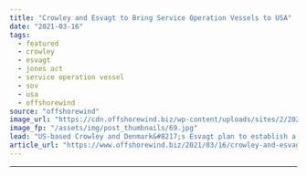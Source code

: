 ```yaml
---
title: "Crowley and Esvagt to Bring Service Operation Vessels to USA"
date: "2021-03-16"
tags: 
  - featured
  - crowley
  - esvagt
  - jones act
  - service operation vessel
  - sov
  - usa
  - offshorewind
source: "offshorewind"
image_url: "https://cdn.offshorewind.biz/wp-content/uploads/sites/2/2021/03/16135005/Crowley-and-Esvagt-to-Bring-Service-Operation-Vessels-to-USA.jpg"
image_fp: "/assets/img/post_thumbnails/69.jpg"
lead: "US-based Crowley and Denmark&#8217;s Esvagt plan to establish a joint venture to bolster purpose-built,"
article_url: "https://www.offshorewind.biz/2021/03/16/crowley-and-esvagt-to-bring-service-operation-vessels-to-usa/"
---
```


---
